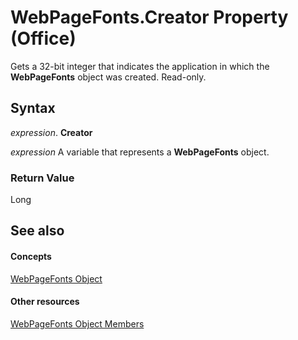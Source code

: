
# WebPageFonts.Creator Property (Office)

Gets a 32-bit integer that indicates the application in which the  **WebPageFonts** object was created. Read-only.


## Syntax

 _expression_. **Creator**

 _expression_ A variable that represents a **WebPageFonts** object.


### Return Value

Long


## See also


#### Concepts


[WebPageFonts Object](c42bd65d-7c5c-148a-6f52-7aacd75be06a.md)
#### Other resources


[WebPageFonts Object Members](e5e9941a-1f41-3d1b-1e31-420fcec7e951.md)